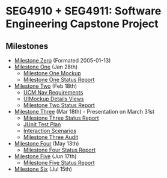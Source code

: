 # SEG4910 + SEG4911: Software Engineering Capstone Project

## Milestones

  - [Milestone Zero](MilestoneZero) (Formated 2005-01-13)
  - [Milestone One](MilestoneOne) (Jan 28th)
      - [Milestone One Mockup](MilestoneOneMockup)
      - [Milestone One Status Report](MilestoneOneStatusReport)
  - [Milestone Two](MilestoneTwo) (Feb 18th)
      - [UCM Nav Requirements](UCMNavRequirements)
      - [UIMockup Details Views](UIMockupDetailsViews)
      - [Milestone Two Status Report](MilestoneTwoStatusReport)
  - [Milestone Three](MilestoneThree) (Mar 18th) - Presentation on March 31st
      - [Milestone Three Status Report](MilestoneThreeStatusReport)
      - [JUnit Test Plan](JUnitTestPlan)
      - [Interaction Scenarios](InteractionScenarios)
      - [Milestone Three Audit](MilestoneThreeAudit)
  - [Milestone Four](MilestoneFour) (May 13th)
      - [Milestone Four Status Report](MilestoneFourStatusReport)
  - [Milestone Five](MilestoneFive) (Jun 17th)
      - [Milestone Five Status Report](MilestoneFiveStatusReport)
  - [Milestone Six](MilestoneSix) (Jul 15th)

